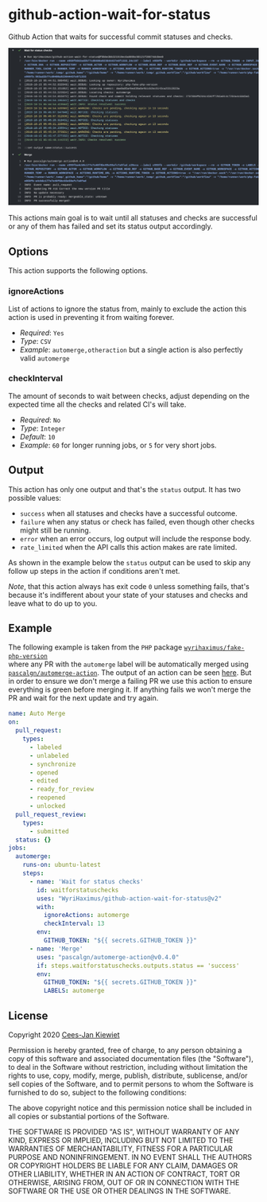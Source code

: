 # github-action-wait-for-status

Github Action that waits for successful commit statuses and checks.

![](images/action.png)

This actions main goal is to wait until all statuses and checks are successful or any of them has failed and set its 
status output accordingly.

## Options

This action supports the following options.

### ignoreActions

List of actions to ignore the status from, mainly to exclude the action this action is used in preventing it from waiting forever.

* *Required*: `Yes`
* *Type*: `CSV`
* *Example*: `automerge,otheraction` but a single action is also perfectly valid `automerge`

### checkInterval

The amount of seconds to wait between checks, adjust depending on the expected time all the checks and related CI's will take.

* *Required*: `No`
* *Type*: `Integer`
* *Default*: `10`
* *Example*: `60` for longer running jobs, or `5` for very short jobs.

## Output

This action has only one output and that's the `status` output. It has two possible values:

* `success` when all statuses and checks have a successful outcome.
* `failure` when any status or check has failed, even though other checks might still be running.
* `error` when an error occurs, log output will include the response body.
* `rate_limited` when the API calls this action makes are rate limited.

As shown in the example below the `status` output can be used to skip any follow up steps in the action if conditions aren't met.

*Note*, that this action always has exit code `0` unless something fails, that's because it's indifferent about your 
state of your statuses and checks and leave what to do up to you.

## Example

The following example is taken from the `PHP` package [`wyrihaximus/fake-php-version`](https://github.com/wyrihaximus/php-fake-php-version/)  
where any PR with the `automerge` label will be automatically merged using [`pascalgn/automerge-action`](https://github.com/marketplace/actions/merge-pull-requests).
The output of an action can be seen [here](https://github.com/WyriHaximus/php-fake-php-version/commit/0de3b06ee111ccc8b600219b95cebe4b434bef63/checks?check_suite_id=263513218).
But in order to ensure we don't merge a failing PR we use this action to ensure everything is green before merging it.
If anything fails we won't merge the PR and wait for the next update and try again.

```yaml
name: Auto Merge
on:
  pull_request:
    types:
      - labeled
      - unlabeled
      - synchronize
      - opened
      - edited
      - ready_for_review
      - reopened
      - unlocked
  pull_request_review:
    types:
      - submitted
  status: {}
jobs:
  automerge:
    runs-on: ubuntu-latest
    steps:
      - name: 'Wait for status checks'
        id: waitforstatuschecks
        uses: "WyriHaximus/github-action-wait-for-status@v2"
        with:
          ignoreActions: automerge
          checkInterval: 13
        env:
          GITHUB_TOKEN: "${{ secrets.GITHUB_TOKEN }}"
      - name: 'Merge'
        uses: "pascalgn/automerge-action@v0.4.0"
        if: steps.waitforstatuschecks.outputs.status == 'success'
        env:
          GITHUB_TOKEN: "${{ secrets.GITHUB_TOKEN }}"
          LABELS: automerge
```

## License ##

Copyright 2020 [Cees-Jan Kiewiet](http://wyrihaximus.net/)

Permission is hereby granted, free of charge, to any person
obtaining a copy of this software and associated documentation
files (the "Software"), to deal in the Software without
restriction, including without limitation the rights to use,
copy, modify, merge, publish, distribute, sublicense, and/or sell
copies of the Software, and to permit persons to whom the
Software is furnished to do so, subject to the following
conditions:

The above copyright notice and this permission notice shall be
included in all copies or substantial portions of the Software.

THE SOFTWARE IS PROVIDED "AS IS", WITHOUT WARRANTY OF ANY KIND,
EXPRESS OR IMPLIED, INCLUDING BUT NOT LIMITED TO THE WARRANTIES
OF MERCHANTABILITY, FITNESS FOR A PARTICULAR PURPOSE AND
NONINFRINGEMENT. IN NO EVENT SHALL THE AUTHORS OR COPYRIGHT
HOLDERS BE LIABLE FOR ANY CLAIM, DAMAGES OR OTHER LIABILITY,
WHETHER IN AN ACTION OF CONTRACT, TORT OR OTHERWISE, ARISING
FROM, OUT OF OR IN CONNECTION WITH THE SOFTWARE OR THE USE OR
OTHER DEALINGS IN THE SOFTWARE.
